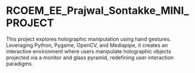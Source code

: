 # RCOEM_EE_Prajwal_Sontakke_MINI_PROJECT
This project explores holographic manipulation using hand gestures. Leveraging Python, Pygame, OpenCV, and Mediapipe, it creates an interactive environment where users manipulate holographic objects projected via a monitor and glass pyramid, redefining user interaction paradigms.
